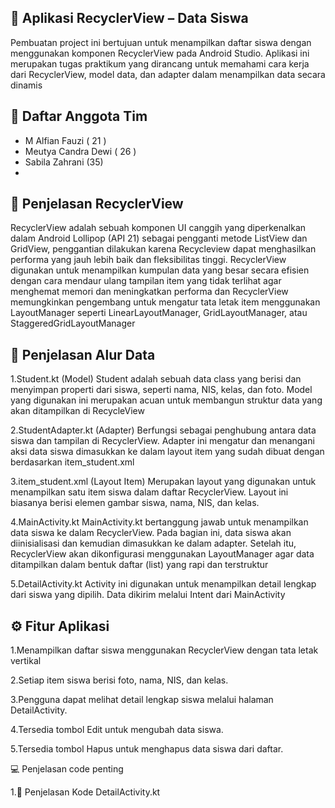 ## 📱 Aplikasi RecyclerView – Data Siswa
Pembuatan project ini bertujuan untuk menampilkan daftar siswa dengan menggunakan komponen RecyclerView pada Android Studio. Aplikasi ini merupakan tugas praktikum yang dirancang untuk memahami cara kerja dari RecyclerView, model data, dan adapter dalam menampilkan data secara dinamis

## 👥 Daftar Anggota Tim
- M Alfian Fauzi ( 21 )
- Meutya Candra Dewi ( 26 )
- Sabila Zahrani (35)
- 
## 📄 Penjelasan RecyclerView
RecyclerView adalah sebuah komponen UI canggih yang diperkenalkan dalam Android Lollipop (API 21) sebagai pengganti metode ListView dan GridView, penggantian dilakukan karena Recycleview dapat menghasilkan performa yang jauh lebih baik dan fleksibilitas tinggi. RecyclerView digunakan untuk menampilkan kumpulan data yang besar secara efisien dengan cara mendaur ulang tampilan item yang tidak terlihat agar menghemat memori dan meningkatkan performa dan RecyclerView memungkinkan pengembang untuk mengatur tata letak item menggunakan LayoutManager seperti LinearLayoutManager, GridLayoutManager, atau StaggeredGridLayoutManager

## 🔄 Penjelasan Alur Data
1.Student.kt (Model)
Student adalah sebuah data class yang berisi dan menyimpan properti dari siswa, seperti nama, NIS, kelas, dan foto. Model yang digunakan ini merupakan acuan untuk membangun struktur data yang akan ditampilkan di RecycleView

2.StudentAdapter.kt (Adapter) 
Berfungsi sebagai penghubung antara data siswa dan tampilan di RecyclerView. Adapter ini mengatur dan menangani aksi data siswa dimasukkan ke dalam layout item yang sudah dibuat dengan berdasarkan item_student.xml

3.item_student.xml (Layout Item) 
Merupakan layout yang digunakan untuk menampilkan satu item siswa dalam daftar RecyclerView. Layout ini biasanya berisi elemen gambar siswa, nama, NIS, dan kelas.

4.MainActivity.kt
MainActivity.kt bertanggung jawab untuk menampilkan data siswa ke dalam RecyclerView. Pada bagian ini, data siswa akan diinisialisasi dan kemudian dimasukkan ke dalam adapter. Setelah itu, RecyclerView akan dikonfigurasi menggunakan LayoutManager agar data ditampilkan dalam bentuk daftar (list) yang rapi dan terstruktur

5.DetailActivity.kt
Activity ini digunakan untuk menampilkan detail lengkap dari siswa yang dipilih. Data dikirim melalui Intent dari MainActivity

## ⚙️ Fitur Aplikasi

1.Menampilkan daftar siswa menggunakan RecyclerView dengan tata letak vertikal

2.Setiap item siswa berisi foto, nama, NIS, dan kelas.

3.Pengguna dapat melihat detail lengkap siswa melalui halaman DetailActivity.

4.Tersedia tombol Edit untuk mengubah data siswa.

5.Tersedia tombol Hapus untuk menghapus data siswa dari daftar.


💻 Penjelasan code penting

1.📄 Penjelasan Kode DetailActivity.kt
